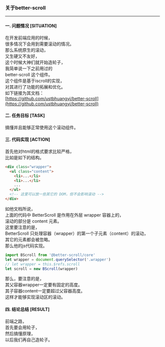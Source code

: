 ### 关于better-scroll  
---

#### 一. 问题情况 [SITUATION]  
在开发前端应用的时候，  
很多情况下会用到需要滚动的情况。  
那么系统原生的滚动，  
又生硬又不友好，  
这个时候大神们就开始造轮子，  
我简单说一下之前用过的  
better-scroll 这个组件。  
这个组件是基于iscroll的实现，  
对其进行了功能的拓展和优化。  
如下链接为其文档：  
[https://github.com/ustbhuangyi/better-scroll](https://github.com/ustbhuangyi/better-scroll)

#### 二. 任务目标 [TASK]  
搞懂并且能够正常使用这个滚动组件。  

#### 三. 代码实现 [ACTION]  
首先他对html的格式要求比较严格，  
比如是如下的结构。
``` html
<div class="wrapper">
  <ul class="content">
    <li>...</li>
    <li>...</li>
    ...
  </ul>
  <!-- 这里可以放一些其它的 DOM，但不会影响滚动 -->
</div>
```
如他文档所说，  
上面的代码中 BetterScroll 是作用在外层 wrapper 容器上的，  
滚动的部分是 content 元素。  
这里要注意的是，  
BetterScroll 只处理容器（wrapper）的第一个子元素（content）的滚动，  
其它的元素都会被忽略。  
那么他的js代码实现。  
``` javascript  
import BScroll from '@better-scroll/core'
let wrapper = document.querySelector('.wrapper')
// let wrapper = this.$refs.scroll
let scroll = new BScroll(wrapper)
```
那么，要注意的是，  
其父容器wrapper一定要有固定的高度。  
其子容器content一定要超过父容器高度。  
这样才能够实现滚动区的滚动。  

#### 四. 结论总结 [RESULT]  
前端之路，  
首先要会用轮子，  
然后搞懂原理，  
以后我们再自己造轮子。  